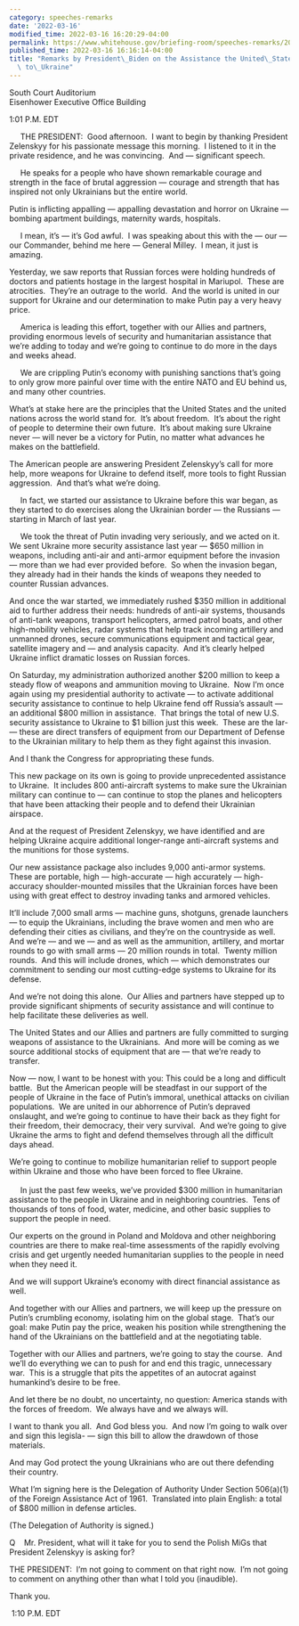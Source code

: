 ```yaml
---
category: speeches-remarks
date: '2022-03-16'
modified_time: 2022-03-16 16:20:29-04:00
permalink: https://www.whitehouse.gov/briefing-room/speeches-remarks/2022/03/16/remarks-by-president-biden-on-the-assistance-the-united-states-is-providing-to-ukraine/
published_time: 2022-03-16 16:16:14-04:00
title: "Remarks by President\_Biden on the Assistance the United\_States is Providing\
  \ to\_Ukraine"
---
```

 
South Court Auditorium  
Eisenhower Executive Office Building

1:01 P.M. EDT

     THE PRESIDENT:  Good afternoon.  I want to begin by thanking
President Zelenskyy for his passionate message this morning.  I listened
to it in the private residence, and he was convincing.  And —
significant speech.  
  
     He speaks for a people who have shown remarkable courage and
strength in the face of brutal aggression — courage and strength that
has inspired not only Ukrainians but the entire world. 

Putin is inflicting appalling — appalling devastation and horror on
Ukraine — bombing apartment buildings, maternity wards, hospitals.   
  
     I mean, it’s — it’s God awful.  I was speaking about this with the
— our — our Commander, behind me here — General Milley.  I mean, it just
is amazing.

Yesterday, we saw reports that Russian forces were holding hundreds of
doctors and patients hostage in the largest hospital in Mariupol.  These
are atrocities.  They’re an outrage to the world.  And the world is
united in our support for Ukraine and our determination to make Putin
pay a very heavy price.  
  
     America is leading this effort, together with our Allies and
partners, providing enormous levels of security and humanitarian
assistance that we’re adding to today and we’re going to continue to do
more in the days and weeks ahead.  
  
     We are crippling Putin’s economy with punishing sanctions that’s
going to only grow more painful over time with the entire NATO and EU
behind us, and many other countries.

What’s at stake here are the principles that the United States and the
united nations across the world stand for.  It’s about freedom.  It’s
about the right of people to determine their own future.  It’s about
making sure Ukraine never — will never be a victory for Putin, no matter
what advances he makes on the battlefield.

The American people are answering President Zelenskyy’s call for more
help, more weapons for Ukraine to defend itself, more tools to fight
Russian aggression.  And that’s what we’re doing.

  
     In fact, we started our assistance to Ukraine before this war
began, as they started to do exercises along the Ukrainian border — the
Russians — starting in March of last year.  
  
     We took the threat of Putin invading very seriously, and we acted
on it.  We sent Ukraine more security assistance last year — $650
million in weapons, including anti-air and anti-armor equipment before
the invasion — more than we had ever provided before.  So when the
invasion began, they already had in their hands the kinds of weapons
they needed to counter Russian advances.

And once the war started, we immediately rushed $350 million in
additional aid to further address their needs: hundreds of anti-air
systems, thousands of anti-tank weapons, transport helicopters, armed
patrol boats, and other high-mobility vehicles, radar systems that help
track incoming artillery and unmanned drones, secure communications
equipment and tactical gear, satellite imagery and — and analysis
capacity.  And it’s clearly helped Ukraine inflict dramatic losses on
Russian forces.      

On Saturday, my administration authorized another $200 million to keep a
steady flow of weapons and ammunition moving to Ukraine.  Now I’m once
again using my presidential authority to activate — to activate
additional security assistance to continue to help Ukraine fend off
Russia’s assault — an additional $800 million in assistance.  That
brings the total of new U.S. security assistance to Ukraine to $1
billion just this week.  These are the lar- — these are direct transfers
of equipment from our Department of Defense to the Ukrainian military to
help them as they fight against this invasion.   

And I thank the Congress for appropriating these funds. 

This new package on its own is going to provide unprecedented assistance
to Ukraine.  It includes 800 anti-aircraft systems to make sure the
Ukrainian military can continue to — can continue to stop the planes and
helicopters that have been attacking their people and to defend their
Ukrainian airspace.  

And at the request of President Zelenskyy, we have identified and are
helping Ukraine acquire additional longer-range anti-aircraft systems
and the munitions for those systems.  

Our new assistance package also includes 9,000 anti-armor systems. 
These are portable, high — high-accurate — high accurately —
high-accuracy shoulder-mounted missiles that the Ukrainian forces have
been using with great effect to destroy invading tanks and armored
vehicles.   

It’ll include 7,000 small arms — machine guns, shotguns, grenade
launchers — to equip the Ukrainians, including the brave women and men
who are defending their cities as civilians, and they’re on the
countryside as well.  And we’re — and we — and as well as the
ammunition, artillery, and mortar rounds to go with small arms — 20
million rounds in total.  Twenty million rounds.  And this will include
drones, which — which demonstrates our commitment to sending our most
cutting-edge systems to Ukraine for its defense. 

And we’re not doing this alone.  Our Allies and partners have stepped up
to provide significant shipments of security assistance and will
continue to help facilitate these deliveries as well. 

The United States and our Allies and partners are fully committed to
surging weapons of assistance to the Ukrainians.  And more will be
coming as we source additional stocks of equipment that are — that we’re
ready to transfer.     

Now — now, I want to be honest with you: This could be a long and
difficult battle.  But the American people will be steadfast in our
support of the people of Ukraine in the face of Putin’s immoral,
unethical attacks on civilian populations.  We are united in our
abhorrence of Putin’s depraved onslaught, and we’re going to continue to
have their back as they fight for their freedom, their democracy, their
very survival.  And we’re going to give Ukraine the arms to fight and
defend themselves through all the difficult days ahead.

We’re going to continue to mobilize humanitarian relief to support
people within Ukraine and those who have been forced to flee
Ukraine.    
      
     In just the past few weeks, we’ve provided $300 million in
humanitarian assistance to the people in Ukraine and in neighboring
countries.  Tens of thousands of tons of food, water, medicine, and
other basic supplies to support the people in need. 

Our experts on the ground in Poland and Moldova and other neighboring
countries are there to make real-time assessments of the rapidly
evolving crisis and get urgently needed humanitarian supplies to the
people in need when they need it.  

And we will support Ukraine’s economy with direct financial assistance
as well.  

And together with our Allies and partners, we will keep up the pressure
on Putin’s crumbling economy, isolating him on the global stage.  That’s
our goal: make Putin pay the price, weaken his position while
strengthening the hand of the Ukrainians on the battlefield and at the
negotiating table. 

Together with our Allies and partners, we’re going to stay the course. 
And we’ll do everything we can to push for and end this tragic,
unnecessary war.  This is a struggle that pits the appetites of an
autocrat against humankind’s desire to be free. 

And let there be no doubt, no uncertainty, no question: America stands
with the forces of freedom.  We always have and we always will. 

I want to thank you all.  And God bless you.  And now I’m going to walk
over and sign this legisla- — sign this bill to allow the drawdown of
those materials.

And may God protect the young Ukrainians who are out there defending
their country.

What I’m signing here is the Delegation of Authority Under Section
506(a)(1) of the Foreign Assistance Act of 1961.  Translated into plain
English: a total of $800 million in defense articles.

(The Delegation of Authority is signed.)

Q    Mr. President, what will it take for you to send the Polish MiGs
that President Zelenskyy is asking for?

THE PRESIDENT:  I’m not going to comment on that right now.  I’m not
going to comment on anything other than what I told you (inaudible). 

Thank you.

 1:10 P.M. EDT
